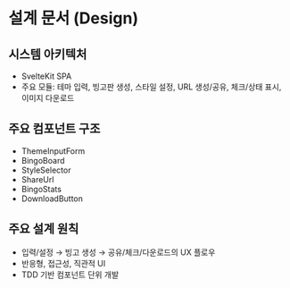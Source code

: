 # 설계 문서 (Design)

## 시스템 아키텍처

- SvelteKit SPA
- 주요 모듈: 테마 입력, 빙고판 생성, 스타일 설정, URL 생성/공유, 체크/상태 표시, 이미지 다운로드

## 주요 컴포넌트 구조

- ThemeInputForm
- BingoBoard
- StyleSelector
- ShareUrl
- BingoStats
- DownloadButton

## 주요 설계 원칙

- 입력/설정 → 빙고 생성 → 공유/체크/다운로드의 UX 플로우
- 반응형, 접근성, 직관적 UI
- TDD 기반 컴포넌트 단위 개발
